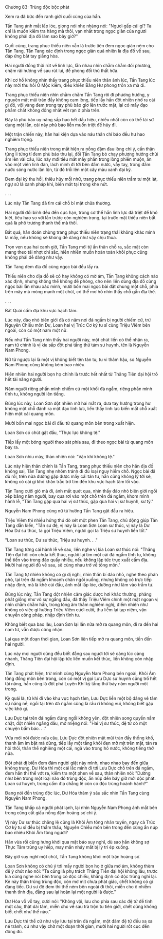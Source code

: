 




Chương 83: Trùng độc bộc phát


Xem ra đã bức đến ranh giới cuối cùng của hắn.

Tần Tang ánh mắt lấp lóe, giọng nói nhẹ nhàng nói: "Ngươi gấp cái gì? Ta chỉ là muốn kiểm tra hàng mà thôi, vạn nhất trong ngọc giản của ngươi không phải địa đồ làm sao bây giờ?"

Cuối cùng, trang phục thiếu niên vẫn là trước tiên đem ngọc giản ném cho Tần Tang, Tần Tang xác định trong ngọc giản quả nhiên là địa đồ về sau, đáp ứng bắt tay giảng hòa.

Hai người đồng thời rút về linh lực, lẫn nhau nhìn chằm chằm đối phương, chậm rãi hướng về sau rút lui, để phòng đối thủ thất hứa.

Khi cơ hồ không nhìn thấy trang phục thiếu niên thân ảnh lúc, Tần Tang lúc này mới thu hồi Ô Mộc kiếm, điều khiển Bằng Hư phong trốn xa mà đi.

Trang phục thiếu niên nhìn chằm chằm Tần Tang rời đi phương hướng, y nguyên mặt mũi tràn đầy không cam lòng, tiếp lấy hắn đột nhiên nhớ ra cái gì đó, vội vàng đem trong tay phù bảo giơ lên trước mặt, lại có mấy đạo phẩm chất không đồng nhất vết rạn ở phía trên.

Đây là phù bảo uy năng sắp hao hết dấu hiệu, nhiều nhất còn có thể tái sử dụng một lần, cái này phù bảo liền muốn triệt để hủy đi.

Một trận chiến này, hắn hai kiện dựa vào náu thân chí bảo đều hư hao nghiêm trọng.

Trang phục thiếu niên trong mắt hiện ra nồng đậm đau lòng chi ý, cẩn thận từng li từng tí đem phù bảo thu lại, đối Tần Tang bỏ chạy phương hướng chửi ầm lên vài câu, lúc này mới tiêu mất mấy phần trong lòng phiền muộn, ăn vào một viên linh đan, lách mình đi tới bên đầm nước, vẫy tay, trong đầm nước sóng nước lăn lộn, từ đó trồi lên một cây màu xanh đại kỳ.

Đem đại kỳ thu hồi, thiêu hủy mồi nhử, trang phục thiếu niên trầm tư một lát, ngự sử lá xanh pháp khí, biến mất tại trong khe nứt.

. . .

Lúc này Tần Tang đã tìm cái chỗ bí mật chữa thương.

Hai người đối bính đều đến cực hạn, trong cơ thể hắn linh lực đã triệt để khô kiệt, tiêu hao so với lần trước còn nghiêm trọng, tại trước mặt thiếu niên bất quá là phô trương thanh thế mà thôi.

Bất quá, hắn đoán chừng trang phục thiếu niên trạng thái không khác mình là mấy, nếu không sẽ không dễ dàng như vậy chịu thua.

Trọn vẹn qua hai canh giờ, Tần Tang mới từ ẩn thân chỗ ra, sắc mặt còn mang theo tái nhợt chi sắc, hiển nhiên muốn hoàn toàn khôi phục cũng không phải dễ dàng như vậy.

Tần Tang đem địa đồ cùng ngọc bài đều lấy ra.

Thiếu niên cho địa đồ sẽ có hay không có mờ ám, Tần Tang không cách nào xác định, nhưng không thể không đề phòng, cho nên liền dùng địa đồ cùng ngọc bài lẫn nhau xác minh, mười bốn mai ngọc bài đặt chung một chỗ, phía trên mây mù mỏng manh một chút, có thể mơ hồ nhìn thấy chỗ gần địa thế.

. . .

Bát Quái cấm địa khu vực hạch tâm.

Lúc này, đảo nhỏ biên giới đã có năm nơi đá ngầm bị người chiếm cứ, trừ Nguyên Chiếu môn Dư, Loan hai vị Trúc Cơ kỳ tu sĩ cùng Triệu Viêm bên ngoài, còn có một nam một nữ.

Nếu như Tần Tang nhìn thấy hai người này, một chút liền có thể nhận ra, nam tử chính là vị kia sắp đột phá tầng thứ tám sư huynh, tên là Nguyễn Nam Phong.

Nữ tử ngược lại là một vị không biết tên tán tu, tu vi thâm hậu, so Nguyễn Nam Phong cũng không kém bao nhiêu.

Hiển nhiên hai người bọn họ chính là trước hết nhất từ Thăng Tiên đại hội trổ hết tài năng người.

Năm người riêng phần mình chiếm cứ một khối đá ngầm, riêng phần mình tĩnh tu, không người lên tiếng.

Đúng lúc này, Loan Sơn đột nhiên mở hai mắt ra, đưa tay hướng trong hư không một chỗ đánh ra một đạo linh lực, liền thấy linh lực biến mất chỗ xuất hiện một cái quang môn.

Mười bốn mai ngọc bài đi đầu từ quang môn bên trong xuất hiện.

Loan Sơn có chút gật đầu, "Thực lực không tệ."

Tiếp lấy một bóng người theo sát phía sau, đi theo ngọc bài từ quang môn bay ra.

Loan Sơn nhíu mày, thản nhiên nói: "Vận khí không tệ."

Lúc này hiện thân chính là Tần Tang, trang phục thiếu niên cho hắn địa đồ không sai, Tần Tang nhẹ nhõm tránh đi đủ loại nguy hiểm chỗ. Ngọc bài đã đủ rồi, trên nửa đường gặp được mấy cái tán tu, hắn cũng không lý tới sẽ, không có cái gì khó khăn trắc trở tìm đến khu vực hạch tâm lối vào.

Tần Tang cưỡi gió mà đi, ánh mắt quét qua, nhìn thấy đảo nhỏ biên giới ngồi xếp bằng năm người, bay qua rơi vào một chỗ trên đá ngầm, khom mình hành lễ, "Tần Tang gặp qua hai vị sư thúc, gặp qua hai vị sư huynh, sư tỷ."

Nguyễn Nam Phong cùng nữ tử hướng Tần Tang gật đầu ra hiệu.

Triệu Viêm thì nhiều hứng thú dò xét một phen Tần Tang, chủ động giúp Tần Tang dẫn kiến, "Tần sư đệ, vị này là Loan Sơn Loan sư thúc, vị này là Dư Hóa Dư sư thúc, ta gọi Triệu Viêm, ngươi gọi ta Triệu sư huynh liền tốt."

"Loan sư thúc, Dư sư thúc, Triệu sư huynh. . ."

Tần Tang từng cái hành lễ về sau, liền nghe vị kia Loan sư thúc nói: "Thăng Tiên đại hội còn chưa kết thúc, ngươi lại tìm một cái đá ngầm tĩnh tu, không thể tiến vào trong đảo quấy nhiễu, nếu không lập tức trục xuất cấm địa. Mười hai người đủ về sau, sẽ cùng nhau trở về tông môn."

Tần Tang tự nhiên không có gì dị nghị, nhìn thần bí đảo nhỏ, nghe theo phân phó, tại trên đá ngầm khoanh chân ngồi xuống, nhưng không có trực tiếp nhập định, mà là khẽ cúi đầu, ánh mắt lấp lóe, dường như lâm vào trầm tư.

Đúng lúc này, Tần Tang đột nhiên cảm giác được hơi khác thường, phảng phất giống như vô sự ngẩng đầu, đã thấy Triệu Viêm chính một mặt ngoạn vị nhìn chằm chằm hắn, trong lòng âm thầm nghiêm nghị, điềm nhiên như không có việc gì hướng Triệu Viêm cười cười, thu liễm lại tạp niệm, vận chuyển công pháp, nhập định tĩnh tu.

Không biết qua bao lâu, Loan Sơn lại lần nữa mở ra quang môn, đi ra đến hai nam tử, vẫn được công nhận.

Lại qua một đoạn thời gian, Loan Sơn liên tiếp mở ra quang môn, tiến đến hai người.

Lúc này mọi người cũng đều biết đằng sau người tới sẽ càng lúc càng nhanh, Thăng Tiên đại hội lập tức liền muốn kết thúc, liền không còn nhập định.

Tần Tang phát hiện, trừ mình cùng Nguyễn Nam Phong bên ngoài, Khôi Âm tông đồng môn bên trong, còn có một vị gọi Lưu Dực sư huynh cũng trổ hết tài năng, hắn cũng là đột phá Luyện Khí kỳ tầng thứ bảy năm người một trong.

Kỳ quái là, từ khi đi vào khu vực hạch tâm, Lưu Dực liền một bộ dáng vẻ tâm sự nặng nề, ngồi tại trên đá ngầm cũng là rầu rĩ không vui, không biết gặp việc khó gì.

Lưu Dực tại trên đá ngầm đứng ngồi không yên, đột nhiên song quyền nắm chặt, đột nhiên ngẩng đầu, mở miệng nói: "Hai vị sư thúc, đệ tử có một chuyện bẩm báo. . ."

Vừa mới nói được nửa câu, Lưu Dực đột nhiên mặt mũi tràn đầy thống khổ, thanh âm im bặt mà dừng, tiếp lấy một tầng khói đen mờ mịt trên mặt, tản ra hôi thối, thân thể nghiêng một cái, ngã vào trong hồ nước, không tiếng thở nữa.

Đột phát dị biến đem đám người giật nảy mình, nhao nhao bay đến giữa không trung, Dư Hóa thì một cái lắc mình đi tới Lưu Dực chỗ trên đá ngầm, đem hắn thi thể vớt ra, kiểm tra một phen về sau, thản nhiên nói: "Dường như bên trong một loại nào đó trùng độc, ẩn núp đến bây giờ mới độc phát. Loan sư huynh, trong cấm địa chẳng lẽ còn có độc trùng hoành hành?"

Đang nói đến trùng độc lúc, Dư Hóa thâm ý sâu sắc nhìn Tần Tang cùng Nguyễn Nam Phong.

Tần Tang khắp cả người phát lạnh, lại nhìn Nguyễn Nam Phong ánh mắt bên trong cũng cất giấu nồng đậm hoảng sợ chi ý.

Vị này Dư sư thúc chẳng lẽ cũng là Khôi Âm tông nhãn tuyến, ngay cả Trúc Cơ kỳ tu sĩ đều bị thẩm thấu, Nguyên Chiếu môn bên trong đến cùng ẩn núp bao nhiêu Khôi Âm tông người?

Hắn vừa rồi cũng hưng khởi qua mật báo suy nghĩ, dù sao hắn không sợ Thực Tâm trùng uy hiếp, may mắn nháy mắt bị lý trí ép xuống.

Bây giờ suy nghĩ một chút, Tần Tang không khỏi một trận hoảng sợ.

Loan Sơn không có chú ý tới mấy người bọn họ ở giữa mờ ám, không thèm để ý chút nào nói: "Ta cũng là phụ trách Thăng Tiên đại hội không lâu, trước kia cũng nghe nói bên trong có độc chiểu, khẳng định có độc trùng nghỉ lại. Kẻ này thân trúng trùng độc, còn mờ mịt chưa phát giác, chết không có gì đáng tiếc. Dư sư đệ đem thi thể ném bên ngoài đi thôi, miễn cho ô nhiễm thanh tĩnh địa, đằng sau lại hoãn lại một người là được."

Dư Hóa vỗ vỗ tay, cười nói: "Không vội, lưu cho phía sau các đệ tử đề tỉnh một câu, thật dài tâm, miễn cho về sau trà trộn tu tiên giới, chết cũng không biết chết như thế nào."

Lưu Dực thi thể cứ như vậy lưu tại trên đá ngầm, một đám đệ tử đều xa xa né tránh, cứ như vậy chờ một đoạn thời gian, mười hai người rốt cục đến đông đủ.




